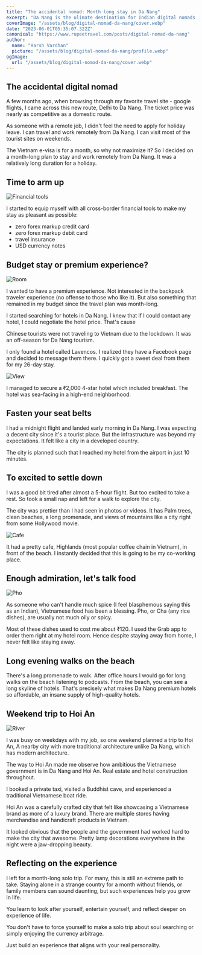 ```yaml
---
title: "The accidental nomad: Month long stay in Da Nang"
excerpt: "Da Nang is the ulimate destination for Indian digital nomads largely due to the proximity"
coverImage: "/assets/blog/digital-nomad-da-nang/cover.webp"
date: "2023-06-01T05:35:07.322Z"
canonical: "https://www.rupeetravel.com/posts/digital-nomad-da-nang"
author:
  name: "Harsh Vardhan"
  picture: "/assets/blog/digital-nomad-da-nang/profile.webp"
ogImage:
  url: "/assets/blog/digital-nomad-da-nang/cover.webp"
---
```


## The accidental digital nomad

A few months ago, when browsing through my favorite travel site - google flights, I came across this new route, Delhi to Da Nang. The ticket price was nearly as competitive as a domestic route.

As someone with a remote job, I didn't feel the need to apply for holiday leave. I can travel and work remotely from Da Nang. I can visit most of the tourist sites on weekends.

The Vietnam e-visa is for a month, so why not maximize it? So I decided on a month-long plan to stay and work remotely from Da Nang. It was a relatively long duration for a holiday.

## Time to arm up

![Financial tools](/assets/blog/digital-nomad-da-nang/tools.webp "Financial tools")

I started to equip myself with all cross-border financial tools to make my stay as pleasant as possible:

- zero forex markup credit card
- zero forex markup debit card
- travel insurance
- USD currency notes

## Budget stay or premium experience?

![Room](/assets/blog/digital-nomad-da-nang/room.webp "Room")

I wanted to have a premium experience. Not interested in the backpack traveler experience (no offense to those who like it). But also something that remained in my budget since the travel plan was month-long.

I started searching for hotels in Da Nang. I knew that if I could contact any hotel, I could negotiate the hotel price. That's cause

Chinese tourists were not traveling to Vietnam due to the lockdown.
It was an off-season for Da Nang tourism.

I only found a hotel called Lavencos. I realized they have a Facebook page and decided to message them there. I quickly got a sweet deal from them for my 26-day stay.

![View](/assets/blog/digital-nomad-da-nang/view.webp "View")

I managed to secure a ₹2,000 4-star hotel which included breakfast. The hotel was sea-facing in a high-end neighborhood.

## Fasten your seat belts

I had a midnight flight and landed early morning in Da Nang. I was expecting a decent city since it's a tourist place. But the infrastructure was beyond my expectations. It felt like a city in a developed country.

The city is planned such that I reached my hotel from the airport in just 10 minutes.

## To excited to settle down

I was a good bit tired after almost a 5-hour flight. But too excited to take a rest. So took a small nap and left for a walk to explore the city.

The city was prettier than I had seen in photos or videos. It has Palm trees, clean beaches, a long promenade, and views of mountains like a city right from some Hollywood movie.

![Cafe](/assets/blog/digital-nomad-da-nang/cafe.webp "Cafe")

It had a pretty cafe, Highlands (most popular coffee chain in Vietnam), in front of the beach. I instantly decided that this is going to be my co-working place.

## Enough admiration, let's talk food

![Pho](/assets/blog/digital-nomad-da-nang/pho.webp "Pho")

As someone who can't handle much spice (I feel blasphemous saying this as an Indian), Vietnamese food has been a blessing. Pho, or Cha (any rice dishes), are usually not much oily or spicy.

Most of these dishes used to cost me about ₹120. I used the Grab app to order them right at my hotel room. Hence despite staying away from home, I never felt like staying away.

## Long evening walks on the beach

There's a long promenade to walk. After office hours I would go for long walks on the beach listening to podcasts. From the beach, you can see a long skyline of hotels. That's precisely what makes Da Nang premium hotels so affordable, an insane supply of high-quality hotels.

## Weekend trip to Hoi An

![River](/assets/blog/digital-nomad-da-nang/river.webp "River")

I was busy on weekdays with my job, so one weekend planned a trip to Hoi An, A nearby city with more traditional architecture unlike Da Nang, which has modern architecture.

The way to Hoi An made me observe how ambitious the Vietnamese government is in Da Nang and Hoi An. Real estate and hotel construction throughout.

I booked a private taxi, visited a Buddhist cave, and experienced a traditional Vietnamese boat ride.

Hoi An was a carefully crafted city that felt like showcasing a Vietnamese brand as more of a luxury brand. There are multiple stores having merchandise and handicraft products in Vietnam.

It looked obvious that the people and the government had worked hard to make the city that awesome. Pretty lamp decorations everywhere in the night were a jaw-dropping beauty.

## Reflecting on the experience

I left for a month-long solo trip. For many, this is still an extreme path to take. Staying alone in a strange country for a month without friends, or family members can sound daunting, but such experiences help you grow in life.

You learn to look after yourself, entertain yourself, and reflect deeper on experience of life.

You don't have to force yourself to make a solo trip about soul searching or simply enjoying the currency arbitrage.

Just build an experience that aligns with your real personality.
